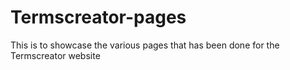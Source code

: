 # Termscreator-pages
This is to showcase the various pages that has been done for the Termscreator website 
